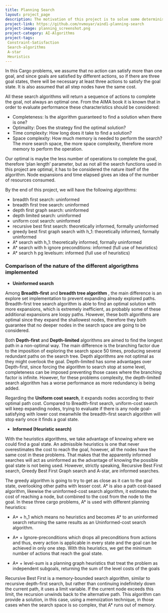 ```yaml
---
title: Planning Search
layout: project_page
description: The motivation of this project is to solve some deterministic logistic planning problems for an Air Cargo transport system using a planning search agent. With progression search algorithms like those in the navigation problem from lecture, optimal plans for each problem will be computed.  Unlike the navigation problem, there is no simple distance heuristic to aid the agent. Instead, we implement domain-independent heuristics.
project-link: https://github.com/nvmoyar/aind1-planning-search
project-image: planning_screenshot.png
project-category: AI-Algorithms
project-tags:
 Constraint-Satisfaction
 Search-algorithms
 A-star
 Heuristics
---
```


In this Cargo problems, we assume that no action can satisfy more than one goal, and since goals are satisfied by different actions, so if there are three goal states, there will be necessary at least three actions to satisfy the goal state.  It is also assumed that all step nodes have the same cost. 

All these search algorithms will return a sequence of actions to complete the goal, not always an optimal one. From the AIMA book it is known that in order to evaluate performance these characteristics should be considered:  

* Completeness: Is the algorithm guaranteed to find a solution when there is one?
* Optimality: Does the strategy find the optimal solution? 
* Time complexity:  How long does it take to find a solution? 
* Space complexity: How much memory is needed to perform the search? The more search space, the more space complexity, therefore more memory to perform the operation. 

Our optimal is maybe the less number of operations to complete the goal, therefore ‘plan length’ parameter, but as not all the search functions used in this project are optimal, it has to be considered the nature itself of the algorithm. Node expansions and time elapsed gives an idea of the number of resources consumed.

By the end of this project, we will have the following algorithms: 

* breadth first search: uninformed
* breadth first tree search: uninformed
* depth first graph search: uninformed
* depth limited search: uninformed
* uniform cost search: uninformed
* recursive best first search: theoretically informed, formally uninformed
* greedy best first graph search with h_1: theoretically informed, formally uninformed
* A* search with h_1: theoretically informed, formally uninformed
* A* search with h ignore preconditions: informed (full use of heuristics)
* A* search h pg levelsum: informed (full use of heuristics)

### Comparison of the nature of the different algorigthms implemented

* **Uninformed search**

Among **Breadth-first** and **breadth tree algorithm** , the main difference is an explore set implementation to prevent expanding already explored paths.  Breadth-first tree search algorithm is able to find an optimal solution with more expansions, which is extremely inefficient, as probably some of these additional expansions are loopy paths. However, these both algorithms are optimal since they expand the shallowest nodes, therefore they both guarantee that no deeper nodes in the search space are going to be considered.

Both **Depth-first** and **Depth-limited** algorithms are aimed to find the longest path in a non-optimal way. The main difference is the branching factor due to the imposition of exploring the search space 50 times, producing several redundant paths on the search tree. Depth algorithms are not optimal as they might overlook the goal. Depth-limited has some advantages over Depth-first, since forcing the algorithm to search stop at some level, completeness can be imposed preventing those cases where the branching factor is infinite. However, for these problems complexity, the depth-limited search algorithm has a worse performance as more redundancy is being added.

Regarding the **Uniform cost search**, it expands nodes according to their optimal path cost. Compared to Breadth-first search, uniform-cost search will keep expanding nodes, trying to evaluate if there is any node goal-satisfying with lower cost meanwhile the breadth-first search algorithm will stop early once it finds a goal state.

* **Informed (Heuristic search)**

With the heuristics algorithms, we take advantage of knowing where we could find a goal state. An admissible heuristics is one that never overestimates the cost to reach the goal, however, all the nodes have the same cost in these problems. That makes that the apparently informed searches will act as uninformed as the advantage of knowing the possible goal state is not being used. However, strictly speaking, Recursive Best First search, Greedy Best First Graph search and A-star, are informed searches.  

The greedy algorithm is going to try to get as close as it can to the goal state, overlooking other paths with lesser cost. A* is also a path cost-based algorithm, likewise the uninformed-cost search algorithm, it estimates the cost of reaching a node, but combined to the cost from the node to the goal. In these three cargo problems, A* is used with different planning heuristics: 

* A* +  h_1 which means no heuristics and becomes A* to an uninformed search returning the same results as an Uninformed-cost search algorithm. 

* A* + Ignore-preconditions which drops all preconditions from actions and thus, every action is applicable in every state and the goal can be achieved in only one step. With this heuristics, we get the minimum number of actions that reach the goal state. 

* A* + level-sum is a planning graph heuristics that treat the problem as independent subgoals, returning the sum of the level costs of the goals

Recursive Best First is a memory-bounded search algorithm, similar to recursive depth-first search, but rather than continuing indefinitely down the current path, it uses a limit variable. If the current node exceeds this limit, the recursion unwinds back to the alternative path. This algorithm can provide a solution, in this case, using a memoization technique, in those cases when the search space is so complex, that A* runs out of memory.
